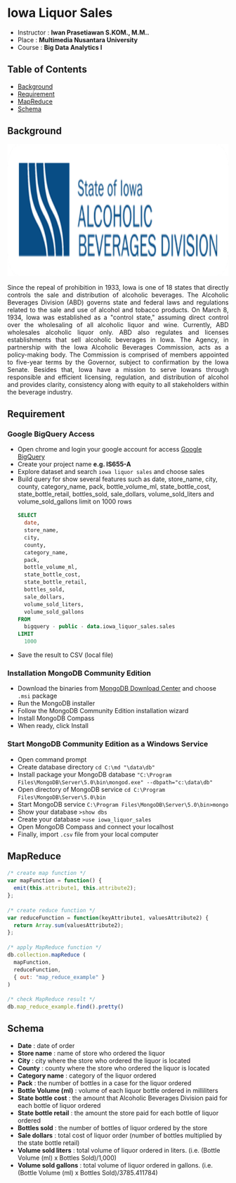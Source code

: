 # Iowa Liquor Sales
* Instructor :  <b>Iwan Prasetiawan S.KOM., M.M..</b>
* Place : <b>Multimedia Nusantara University</b>
* Course : <b>Big Data Analytics I</b>

## Table of Contents
* [Background](#background)
* [Requirement](#requirement)
* [MapReduce](#mapreduce)
* [Schema](#schema)

## Background
<img src="https://github.com/Bayunova28/Iowa_Liquor_Sales/blob/master/iowa_liquor_cover.png" height="300" width="1000">
<p align="justify">Since the repeal of prohibition in 1933, Iowa is one of 18 states that directly controls the sale and distribution of alcoholic beverages. 
The Alcoholic Beverages Division (ABD) governs state and federal laws and regulations related to the sale and use of alcohol and tobacco products. On March 8, 1934, 
Iowa was established as a "control state," assuming direct control over the wholesaling of all alcoholic liquor and wine. Currently, ABD wholesales alcoholic liquor 
only. ABD also regulates and licenses establishments that sell alcoholic beverages in Iowa. The Agency, in partnership with the Iowa Alcoholic Beverages Commission, 
acts as a policy-making body. The Commission is comprised of members appointed to five-year terms by the Governor, subject to confirmation by the Iowa Senate. Besides
that, Iowa have a mission to serve Iowans through responsible and efficient licensing, regulation, and distribution of alcohol and provides clarity, consistency along 
with equity to all stakeholders within the beverage industry.<p>

## Requirement
### Google BigQuery Access
* Open chrome and login your google account for access [Google BigQuery](https://accounts.google.com/ServiceLogin/signinchooser?service=cloudconsole&passive=1209600&osid=1&continue=https%3A%2F%2Fconsole.cloud.google.com%2Fbigquery%3Fproject%3Dcharming-script-322807%26authuser%3D3&followup=https%3A%2F%2Fconsole.cloud.google.com%2Fbigquery%3Fproject%3Dcharming-script-322807%26authuser%3D3&flowName=GlifWebSignIn&flowEntry=ServiceLogin)
* Create your project name <b>e.g. IS655-A</b>
* Explore dataset and search `iowa liquor sales` and choose sales
* Build query for show several features such as  date, store_name, city, county, category_name, pack, bottle_volume_ml, state_bottle_cost, state_bottle_retail, 
bottles_sold, sale_dollars, volume_sold_liters and volume_sold_gallons limit on 1000 rows
  ```sql
  SELECT 
    date, 
    store_name, 
    city, 
    county, 
    category_name, 
    pack, 
    bottle_volume_ml, 
    state_bottle_cost, 
    state_bottle_retail, 
    bottles_sold, 
    sale_dollars, 
    volume_sold_liters, 
    volume_sold_gallons 
  FROM 
    bigquery - public - data.iowa_liquor_sales.sales 
  LIMIT 
    1000
  ```
* Save the result to CSV (local file)

### Installation MongoDB Community Edition
* Download the binaries from [MongoDB Download Center](https://www.mongodb.com/try/download/community?tck=docs_server) and choose `.msi` package
* Run the MongoDB installer
* Follow the MongoDB Community Edition installation wizard
* Install MongoDB Compass
* When ready, click Install
  
### Start MongoDB Community Edition as a Windows Service
* Open command prompt
* Create database directory `cd C:\md "\data\db"`
* Install package your MongoDB database `"C:\Program Files\MongoDB\Server\5.0\bin\mongod.exe" --dbpath="c:\data\db"`
* Open directory of MongoDB service `cd C:\Program Files\MongoDB\Server\5.0\bin`
* Start MongoDB service `C:\Program Files\MongoDB\Server\5.0\bin>mongo`
* Show your database `>show dbs`
* Create your database `>use iowa_liquor_sales`
* Open MongoDB Compass and connect your localhost
* Finally, import `.csv` file from your local computer  

## MapReduce
```js
/* create map function */  
var mapFunction = function() {
  emit(this.attribute1, this.attribute2);
};

/* create reduce function */  
var reduceFunction = function(keyAttribute1, valuesAttribute2) {
  return Array.sum(valuesAttribute2);
};

/* apply MapReduce function */  
db.collection.mapReduce (
  mapFunction,
  reduceFunction,
  { out: "map_reduce_example" }
)

/* check MapReduce result */
db.map_reduce_example.find().pretty()   
```
  
## Schema
* <b>Date</b> : date of order 
* <b>Store name</b> : name of store who ordered the liquor 
* <b>City</b> : city where the store who ordered the liquor is located 
* <b>County</b> : county where the store who ordered the liquor is located 
* <b>Category name</b> : category of the liquor ordered 
* <b>Pack</b> : the number of bottles in a case for the liquor ordered 
* <b>Bottle Volume (ml)</b> : volume of each liquor bottle ordered in milliliters 
* <b>State bottle cost</b> : the amount that Alcoholic Beverages Division paid for each bottle of liquor ordered 
* <b>State bottle retail</b> : the amount the store paid for each bottle of liquor ordered 
* <b>Bottles sold</b> : the number of bottles of liquor ordered by the store 
* <b>Sale dollars</b> : total cost of liquor order (number of bottles multiplied by the state bottle retail) 
* <b>Volume sold liters</b> : total volume of liquor ordered in liters. (i.e. (Bottle Volume (ml) x Bottles Sold)/1,000)
* <b>Volume sold gallons</b> : total volume of liquor ordered in gallons. (i.e. (Bottle Volume (ml) x Bottles Sold)/3785.411784) 
